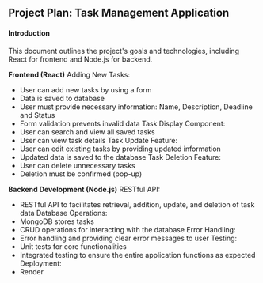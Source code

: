 ## Project Plan: Task Management Application

#### Introduction

This document outlines the project's goals and technologies, including React for frontend and Node.js for backend.

**Frontend (React)**
Adding New Tasks:
- User can add new tasks by using a form
- Data is saved to database
- User must provide necessary information: Name, Description, Deadline and Status
- Form validation prevents invalid data
Task Display Component:
- User can search and view all saved tasks
- User can view task details
Task Update Feature:
- User can edit existing tasks by providing updated information
- Updated data is saved to the database
Task Deletion Feature:
- User can delete unnecessary tasks
- Deletion must be confirmed (pop-up)

**Backend Development (Node.js)**
RESTful API:
- RESTful API to facilitates retrieval, addition, update, and deletion of task data
Database Operations:
- MongoDB stores tasks
- CRUD operations for interacting with the database
Error Handling:
- Error handling and providing clear error messages to user
Testing:
- Unit tests for core functionalities
- Integrated testing to ensure the entire application functions as expected
Deployment:
- Render

